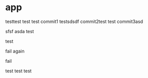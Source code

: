 # app

testtest
test
test
commit1
testsdsdf
commit2test
test
commit3asd

sfsf
asda
test

test

fail again

fail

test
test
test
